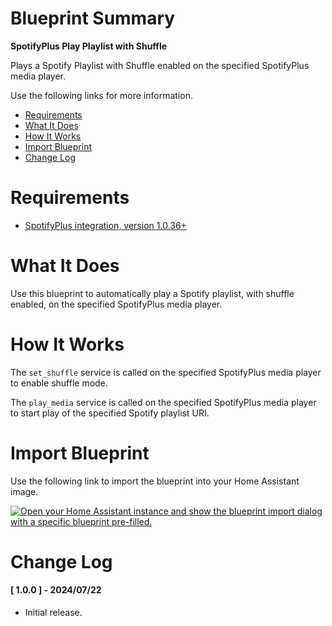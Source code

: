 # Blueprint Summary

__SpotifyPlus Play Playlist with Shuffle__

Plays a Spotify Playlist with Shuffle enabled on the specified SpotifyPlus media player.

Use the following links for more information.
* [Requirements](#requirements)
* [What It Does](#what-does-it-do)
* [How It Works](#how-it-works)
* [Import Blueprint](#import-blueprint)
* [Change Log](#change-log)


# Requirements
* [SpotifyPlus integration, version 1.0.36+](https://github.com/thlucas1/homeassistantcomponent_spotifyplus/wiki)


# What It Does

Use this blueprint to automatically play a Spotify playlist, with shuffle enabled, on the specified SpotifyPlus media player.

# How It Works

The `set_shuffle` service is called on the specified SpotifyPlus media player to enable shuffle mode.

The `play_media` service is called on the specified SpotifyPlus media player to start play of the specified Spotify playlist URI.

# Import Blueprint

Use the following link to import the blueprint into your Home Assistant image.

<a href="https://my.home-assistant.io/redirect/blueprint_import/?blueprint_url=https%3A%2F%2Fgithub.com%2Fthlucas1%2Fhomeassistant_blueprints%2Fblob%2Fmaster%2FSpotifyPlus%2Fnowplaying_advertisement_muteoff.yaml"><img src="https://my.home-assistant.io/badges/blueprint_import.svg" alt="Open your Home Assistant instance and show the blueprint import dialog with a specific blueprint pre-filled." width="" height="" loading="lazy"></a>


# Change Log

#### [ 1.0.0 ] - 2024/07/22

  * Initial release.
